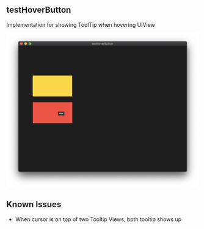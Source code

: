 testHoverButton
---

Implementation for showing ToolTip when hovering UIView

![](images/demo.png)


## Known Issues

- When cursor is on top of two Tooltip Views, both tooltip shows up
